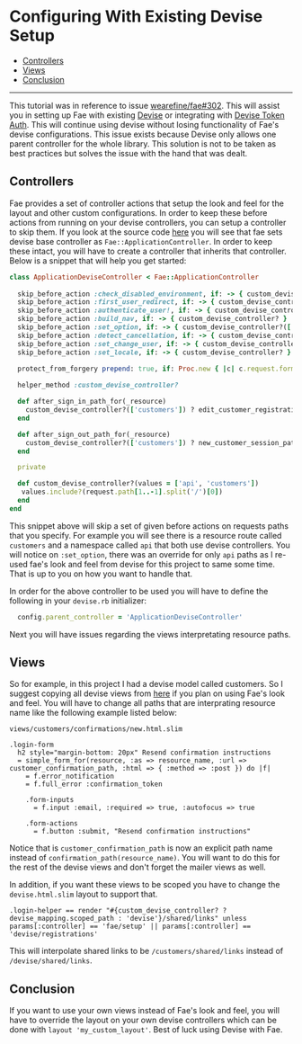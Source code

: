 # Configuring With Existing Devise Setup

* [Controllers](#controllers)
* [Views](#views)
* [Conclusion](#conclusion)

---

This tutorial was in reference to issue [wearefine/fae#302](https://github.com/wearefine/fae/issues/302). This will assist you in setting up Fae with existing [Devise](https://github.com/plataformatec/devise) or integrating with [Devise Token Auth](https://github.com/lynndylanhurley/devise_token_auth). This will continue using devise without losing functionality of Fae's devise configurations. This issue exists because Devise only allows one parent controller for the whole library. This solution is not to be taken as best practices but solves the issue with the hand that was dealt.

## Controllers

Fae provides a set of controller actions that setup the look and feel for the layout and other custom configurations. In order to keep these before actions from running on your devise controllers, you can setup a controller to skip them. If you look at the source code [here](https://github.com/wearefine/fae/blob/master/app/controllers/fae/application_controller.rb) you will see that fae sets devise base controller as `Fae::ApplicationController`. In order to keep these intact, you will have to create a controller that inherits that controller. Below is a snippet that will help you get started:

```ruby
class ApplicationDeviseController < Fae::ApplicationController
  
  skip_before_action :check_disabled_environment, if: -> { custom_devise_controller? }
  skip_before_action :first_user_redirect, if: -> { custom_devise_controller? }
  skip_before_action :authenticate_user!, if: -> { custom_devise_controller? }
  skip_before_action :build_nav, if: -> { custom_devise_controller? }
  skip_before_action :set_option, if: -> { custom_devise_controller?(['api']) }
  skip_before_action :detect_cancellation, if: -> { custom_devise_controller? }
  skip_before_action :set_change_user, if: -> { custom_devise_controller? }
  skip_before_action :set_locale, if: -> { custom_devise_controller? }

  protect_from_forgery prepend: true, if: Proc.new { |c| c.request.format.json? }
  
  helper_method :custom_devise_controller?

  def after_sign_in_path_for(_resource)
    custom_devise_controller?(['customers']) ? edit_customer_registration_path : super
  end

  def after_sign_out_path_for(_resource)
    custom_devise_controller?(['customers']) ? new_customer_session_path : super
  end

  private

  def custom_devise_controller?(values = ['api', 'customers'])
   values.include?(request.path[1..-1].split('/')[0])
  end
end

```

This snippet above will skip a set of given before actions on requests paths that you specify. For example you will see there is a resource route called `customers` and a namespace called `api` that both use devise controllers. You will notice on `:set_option`, there was an override for only `api` paths as I re-used fae's look and feel from devise for this project to same some time. That is up to you on how you want to handle that.

In order for the above controller to be used you will have to define the following in your `devise.rb` initializer:
```ruby
  config.parent_controller = 'ApplicationDeviseController'
```

Next you will have issues regarding the views interpretating resource paths.

## Views

So for example, in this project I had a devise model called customers. So I suggest copying all devise views from [here](https://github.com/wearefine/fae/tree/master/app/views/devise) if you plan on using Fae's look and feel. You will have to change all paths that are interprating resource name like the following example listed below:

`views/customers/confirmations/new.html.slim`
```slim
.login-form
  h2 style="margin-bottom: 20px" Resend confirmation instructions
  = simple_form_for(resource, :as => resource_name, :url => customer_confirmation_path, :html => { :method => :post }) do |f|
    = f.error_notification
    = f.full_error :confirmation_token

    .form-inputs
      = f.input :email, :required => true, :autofocus => true

    .form-actions
      = f.button :submit, "Resend confirmation instructions"
```

Notice that is `customer_confirmation_path` is now an explicit path name instead of `confirmation_path(resource_name)`. You will want to do this for the rest of the devise views and don't forget the mailer views as well.

In addition, if you want these views to be scoped you have to change the `devise.html.slim` layout to support that. 
```slim
.login-helper == render "#{custom_devise_controller? ? devise_mapping.scoped_path : 'devise'}/shared/links" unless params[:controller] == 'fae/setup' || params[:controller] == 'devise/registrations'
```

This will interpolate shared links to be `/customers/shared/links` instead of `/devise/shared/links`.

## Conclusion

If you want to use your own views instead of Fae's look and feel, you will have to override the layout on your own devise controllers which can be done with `layout 'my_custom_layout'`. Best of luck using Devise with Fae. 


